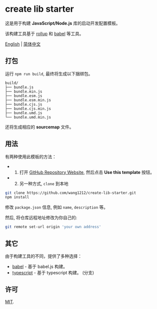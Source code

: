 # create lib starter

这是用于构建 **JavaScript/Node.js** 库的启动开发配置模板。

该构建工具基于 [rollup](http://rollupjs.org/) 和 [babel](https://babeljs.io/) 等工具。

[English](./README.md) | [简体中文](./README.zh-CN.md)

## 打包

运行 `npm run build`, 最终将生成以下捆绑包。

    build/
    ├── bundle.js
    ├── bundle.min.js
    ├── bundle.esm.js
    ├── bundle.esm.min.js
    ├── bundle.cjs.js
    ├── bundle.cjs.min.js
    ├── bundle.umd.js
    └── bundle.umd.min.js

还将生成相应的 **sourcemap** 文件。

## 用法

有两种使用此模板的方法：

-   1. 打开 [GitHub Repository Website](https://github.com/wang1212/create-lib-starter), 然后点击 **Use this template** 按钮。

-   2. 另一种方式, `clone` 到本地

```bash
git clone https://github.com/wang1212/create-lib-starter.git
npm install
```

修改 `package.json` 信息, 例如 `name`, `description` 等。

然后, 将仓库远程地址修改为你自己的:

```bash
git remote set-url origin 'your own address'
```

## 其它

由于构建工具的不同，提供了多种选择：

-   [babel](https://github.com/wang1212/create-lib-starter/) - 基于 babel.js 构建。
-   [typescript](https://github.com/wang1212/create-lib-starter/tree/typescript) - 基于 typescript 构建。 (分支)

## 许可

[MIT](./LICENSE).
